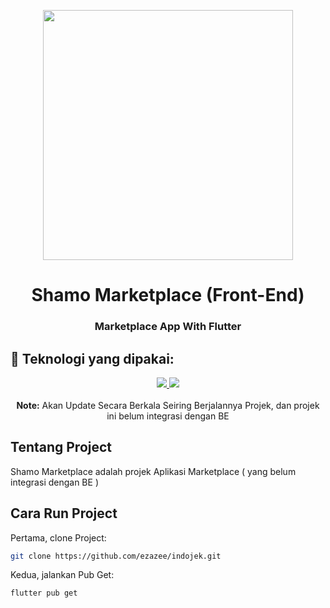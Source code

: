<p align="center"><a href="https://flutter.dev/?gclid=Cj0KCQiAgOefBhDgARIsAMhqXA7AP7LKHPouCJGM9vveCwNlj52PB79lJ7bzfCm453HKFb4fn8IN8EIaAkrPEALw_wcB&gclsrc=aw.ds" target="_blank"><img src="https://raw.githubusercontent.com/ezazee/shamo_marketplace/shamofe/Cover.png" width="400"></a></p>

<h1 align="center">Shamo Marketplace (Front-End)</h1>
<h3 align="center">Marketplace App With Flutter</h3>

## 🚀 Teknologi yang dipakai:

<p align="center"> 
    <a href="#" target="_blank"> <img src="https://img.icons8.com/color/48/000000/flutter.png"/> </a>
    <a href="#" target="_blank"> <img src="https://img.icons8.com/color/48/000000/figma--v1.png"/> </a>
    <br />
    <br />
    <b>Note:</b> Akan Update Secara Berkala Seiring Berjalannya Projek, dan projek ini belum integrasi dengan BE
</p>

## Tentang Project
Shamo Marketplace adalah projek Aplikasi Marketplace ( yang belum integrasi dengan BE )

## Cara Run Project

Pertama, clone Project:

```bash
git clone https://github.com/ezazee/indojek.git
```

Kedua, jalankan Pub Get:

```bash
flutter pub get
```
